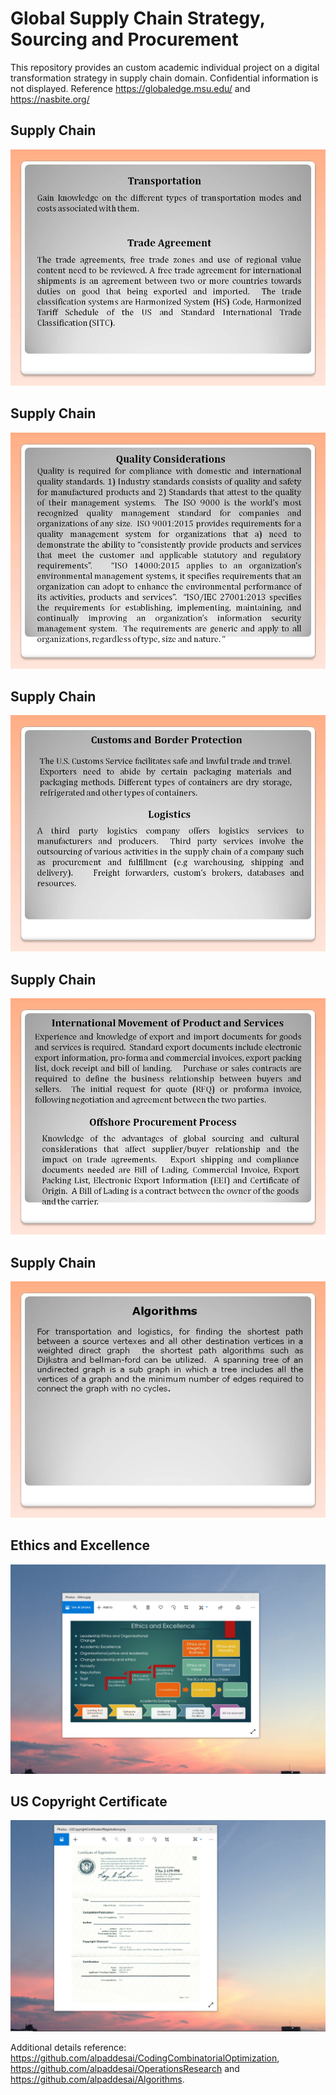 # Global Supply Chain Strategy, Sourcing and Procurement

This repository provides an custom academic individual project on a digital transformation strategy in supply chain 
domain. Confidential information is not displayed.  Reference https://globaledge.msu.edu/ and https://nasbite.org/

## Supply Chain
![image](Slide1.JPG)

## Supply Chain
![image](Slide2.JPG)

## Supply Chain
![image](Slide3.JPG)

## Supply Chain
![image](Slide4.JPG)

## Supply Chain
![image](Slide5.JPG)

## Ethics and Excellence 
![image](EthicsandExcellence.png)

## US Copyright Certificate
![image](USCopyrightCertificate.png)

Additional details reference: https://github.com/alpaddesai/CodingCombinatorialOptimization, https://github.com/alpaddesai/OperationsResearch and  https://github.com/alpaddesai/Algorithms.
